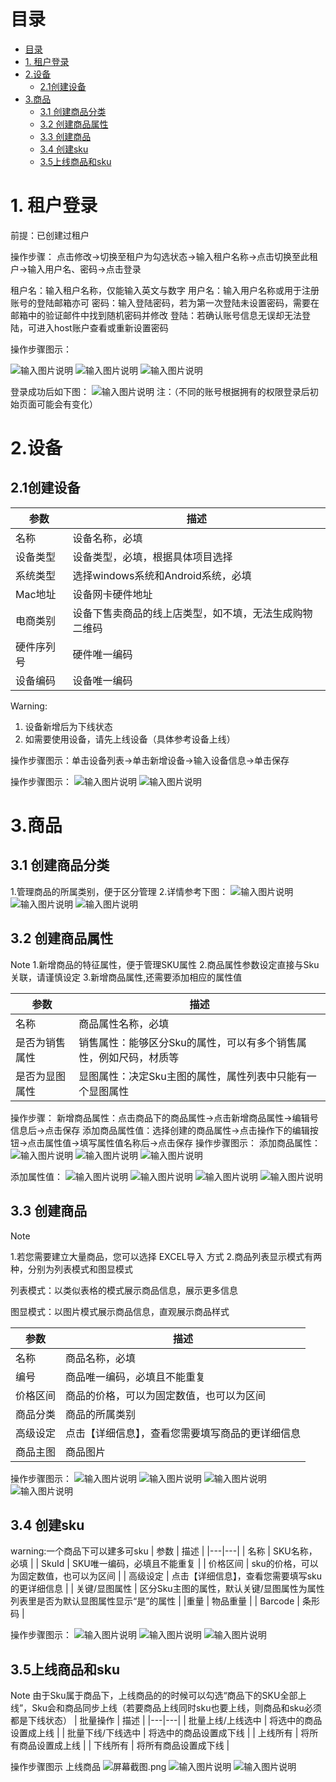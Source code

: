 # 目录
- [目录](#目录)
- [1. 租户登录](#1-租户登录)
- [2.设备](#2设备)
  - [2.1创建设备](#21创建设备)
- [3.商品](#3商品)
  - [3.1 创建商品分类](#31-创建商品分类)
  - [3.2 创建商品属性](#32-创建商品属性)
  - [3.3 创建商品](#33-创建商品)
  - [3.4 创建sku](#34-创建sku)
  - [3.5上线商品和sku](#35上线商品和sku)

# 1. 租户登录
前提：已创建过租户

操作步骤：
点击修改→切换至租户为勾选状态→输入租户名称→点击切换至此租户→输入用户名、密码→点击登录

租户名：输入租户名称，仅能输入英文与数字
用户名：输入用户名称或用于注册账号的登陆邮箱亦可
密码：输入登陆密码，若为第一次登陆未设置密码，需要在邮箱中的验证邮件中找到随机密码并修改
登陆：若确认账号信息无误却无法登陆，可进入host账户查看或重新设置密码

操作步骤图示：

![输入图片说明](https://images.gitee.com/uploads/images/2021/0423/144822_6170c3b9_8867015.png "屏幕截图.png")
![输入图片说明](https://images.gitee.com/uploads/images/2021/0425/152311_0858fe63_8867015.png "屏幕截图.png")
![输入图片说明](https://images.gitee.com/uploads/images/2021/0423/145939_a1cb9f98_8867015.png "屏幕截图.png")

登录成功后如下图：
![输入图片说明](https://images.gitee.com/uploads/images/2021/0423/150208_b5d1f5b9_8867015.png "屏幕截图.png")
注：（不同的账号根据拥有的权限登录后初始页面可能会有变化）

# 2.设备
## 2.1创建设备

|参数   | 描述  |
|---|---|
| 名称  | 设备名称，必填  |
| 设备类型  |设备类型，必填，根据具体项目选择   |
|系统类型   | 选择windows系统和Android系统，必填  |
| Mac地址  | 设备网卡硬件地址  |
| 电商类别  | 设备下售卖商品的线上店类型，如不填，无法生成购物二维码  |
| 硬件序列号  | 硬件唯一编码  |
| 设备编码  | 设备唯一编码  |


Warning:
1. 设备新增后为下线状态
2. 如需要使用设备，请先上线设备（具体参考设备上线）

操作步骤图示：单击设备列表→单击新增设备→输入设备信息→单击保存

操作步骤图示：
![输入图片说明](https://images.gitee.com/uploads/images/2021/0512/154509_2a12a351_8867015.png "屏幕截图.png")
![输入图片说明](https://images.gitee.com/uploads/images/2021/0512/154654_1f8e0f53_8867015.png "屏幕截图.png")

# 3.商品

## 3.1 创建商品分类
1.管理商品的所属类别，便于区分管理
2.详情参考下图：
![输入图片说明](https://images.gitee.com/uploads/images/2021/0521/152558_356eeaec_8867015.png "屏幕截图.png")
![输入图片说明](https://images.gitee.com/uploads/images/2021/0521/153035_d1d05794_8867015.png "屏幕截图.png")
![输入图片说明](https://images.gitee.com/uploads/images/2021/0521/153354_e3ea93b6_8867015.png "屏幕截图.png")

## 3.2 创建商品属性
Note
1.新增商品的特征属性，便于管理SKU属性
2.商品属性参数设定直接与Sku关联，请谨慎设定
3.新增商品属性,还需要添加相应的属性值

| 参数  | 描述  |
|---|---|
|名称   | 商品属性名称，必填  |
| 是否为销售属性  | 销售属性：能够区分Sku的属性，可以有多个销售属性，例如尺码，材质等  |
| 是否为显图属性  | 显图属性：决定Sku主图的属性，属性列表中只能有一个显图属性 |

操作步骤：
新增商品属性：点击商品下的商品属性→点击新增商品属性→编辑号信息后→点击保存
添加商品属性值：选择创建的商品属性→点击操作下的编辑按钮→点击属性值→填写属性值名称后→点击保存
操作步骤图示：
添加商品属性：
![输入图片说明](https://images.gitee.com/uploads/images/2021/0508/153812_6a8769b9_8867015.png "屏幕截图.png")
![输入图片说明](https://images.gitee.com/uploads/images/2021/0508/154333_a583fe68_8867015.png "屏幕截图.png")
![输入图片说明](https://images.gitee.com/uploads/images/2021/0508/154421_826ac943_8867015.png "屏幕截图.png")

添加属性值：
![输入图片说明](https://images.gitee.com/uploads/images/2021/0508/154553_44157f57_8867015.png "屏幕截图.png")
![输入图片说明](https://images.gitee.com/uploads/images/2021/0508/154654_dee059ec_8867015.png "屏幕截图.png")
![输入图片说明](https://images.gitee.com/uploads/images/2021/0521/154552_70dc8b6c_8867015.png "屏幕截图.png")
![输入图片说明](https://images.gitee.com/uploads/images/2021/0508/154857_f5b33eb9_8867015.png "屏幕截图.png")

## 3.3 创建商品
Note

1.若您需要建立大量商品，您可以选择 EXCEL导入 方式
2.商品列表显示模式有两种，分别为列表模式和图显模式

列表模式：以类似表格的模式展示商品信息，展示更多信息

图显模式：以图片模式展示商品信息，直观展示商品样式

| 参数  | 描述  |
|---|---|
|名称   | 商品名称，必填  |
| 编号  | 商品唯一编码，必填且不能重复 |
| 价格区间  | 商品的价格，可以为固定数值，也可以为区间  |
| 商品分类  | 商品的所属类别  |
| 高级设定  | 点击【详细信息】，查看您需要填写商品的更详细信息  |
| 商品主图  | 商品图片  |


操作步骤图示：
![输入图片说明](https://images.gitee.com/uploads/images/2021/0521/160620_2d98a7ca_8867015.png "屏幕截图.png")
![输入图片说明](https://images.gitee.com/uploads/images/2021/0521/160933_b469c44e_8867015.png "屏幕截图.png")
![输入图片说明](https://images.gitee.com/uploads/images/2021/0521/161323_3078e220_8867015.png "屏幕截图.png")
![输入图片说明](https://images.gitee.com/uploads/images/2021/0521/161516_c626a826_8867015.png "屏幕截图.png")

## 3.4 创建sku
warning:一个商品下可以建多可sku
| 参数  | 描述  |
|---|---|
| 名称  | SKU名称，必填  |
| SkuId  | SKU唯一编码，必填且不能重复  |
| 价格区间  | sku的价格，可以为固定数值，也可以为区间  |
|  高级设定 | 点击【详细信息】，查看您需要填写sku的更详细信息  |
| 关键/显图属性  | 区分Sku主图的属性，默认关键/显图属性为属性列表里是否为默认显图属性显示“是”的属性  |
|重量   | 物品重量  |
| Barcode  | 条形码  |


操作步骤图示：
![输入图片说明](https://images.gitee.com/uploads/images/2021/0521/161730_1456e7bc_8867015.png "屏幕截图.png")
![输入图片说明](https://images.gitee.com/uploads/images/2021/0521/162818_d01c13f7_8867015.png "屏幕截图.png")
![输入图片说明](https://images.gitee.com/uploads/images/2021/0521/163817_bf15c532_8867015.png "屏幕截图.png")


## 3.5上线商品和sku
Note
由于Sku属于商品下，上线商品的的时候可以勾选“商品下的SKU全部上线”，Sku会和商品同步上线（若要商品上线同时sku也要上线，则商品和sku必须都是下线状态）
| 批量操作  | 描述  |
|---|---|
| 批量上线/上线选中  | 将选中的商品设置成上线  |
| 批量下线/下线选中  |  将选中的商品设置成下线 |
| 上线所有  | 将所有商品设置成上线  |
| 下线所有  | 将所有商品设置成下线  |

操作步骤图示
上线商品
![](https://images.gitee.com/uploads/images/2021/0527/135649_acf7a483_8867015.png "屏幕截图.png")
![输入图片说明](https://images.gitee.com/uploads/images/2021/0527/135901_ee872f07_8867015.png "屏幕截图.png")
![输入图片说明](https://images.gitee.com/uploads/images/2021/0527/140018_398f54c7_8867015.png "屏幕截图.png")


